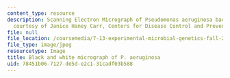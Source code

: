 ```yaml
---
content_type: resource
description: Scanning Electron Micrograph of Pseudomonas aeruginosa bacteria. (Image
  courtesy of Janice Haney Carr, Centers for Disease Control and Prevention.)
file: null
file_location: /coursemedia/7-13-experimental-microbial-genetics-fall-2008/78451b067127de5de2c131cadf03b588_7-13f08-th.jpg
file_type: image/jpeg
resourcetype: Image
title: Black and white micrograph of P. aeruginosa
uid: 78451b06-7127-de5d-e2c1-31cadf03b588
---
```

